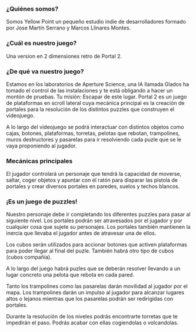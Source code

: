 ### ¿Quiénes somos?

Somos Yellow Point un pequeño estudio indie de desarrolladores formado por Jose Martín Serrano y Marcos Llinares Montes.

### ¿Cuál es nuestro juego?

Una version en 2 dimensiones retro de Portal 2.

### ¿De qué va nuestro juego?

Estamos en los laboratorios de Aperture Science, una IA llamada Glados ha tomado el control de las instalaciones y te está obligando a hacer un montón de pruebas. Tu misión: Escapar de este lugar.
Portal 2 es un juego de plataformas en scroll lateral cuya mecánica principal es la creación de portales para la resolución de los distintos puzzles que construyen el videojuego.

A lo largo del videojuego se podrá interactuar con distintos objetos como cajas, botones, plataformas, torretas, pelotas que rebotan, trampolines, muros destructores y pasarelas para ir resolviendo cada puzle que se le vaya proponiendo al jugador. 

### Mecánicas principales

El jugador controlará un personaje que tendrá la capacidad de moverse, saltar, coger objetos y apuntar con el ratón para disparar las pistola de portales y crear diversos portales en paredes, suelos y techos blancos. 

### ¡Es un juego de puzzles!

Nuestro personaje debe ir completando los diferentes puzzles para pasar al siguiente nivel.
Los portales podrán ser atravesados por el jugador y por cualquier cosa que sujete su personajes. Los portales también mantienen la inercia que llevaba el jugador antes de atravesar una de ellos.

Los cubos serán utilizados para accionar botones que activen plataformas para poder llegar al final del puzle. También habrá otro tipo de cubos (cubos compañía). 

A lo largo del juego habrá puzles que se deberán resolver llevando a un lugar concreto una pelota que rebota en cada pared.

Tanto los trampolines como las pasarelas darán movilidad al jugador por el mapa. Los trampolines darán un impulso al jugador para alcanzar lugares altos o lejanos mientras que los pasarelas podrán ser redirigidas con portales.

Durante la resolución de los niveles podrás encontrarte torretas que te impedirán el paso. Podrás acabar con ellas cogiendolas o volcandolas.

